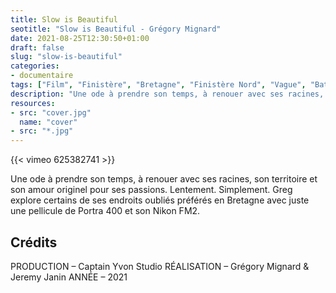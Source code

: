 ```yaml
---
title: Slow is Beautiful
seotitle: "Slow is Beautiful - Grégory Mignard"
date: 2021-08-25T12:30:50+01:00
draft: false
slug: "slow-is-beautiful"
categories:
- documentaire
tags: ["Film", "Finistère", "Bretagne", "Finistère Nord", "Vague", "Bateau", "Brest", "Documentaire"]
description: "Une ode à prendre son temps, à renouer avec ses racines, son territoire et son amour originel pour ses passions. Lentement. Simplement."
resources:
- src: "cover.jpg"
  name: "cover"
- src: "*.jpg"
---
```


<div>{{< vimeo 625382741 >}}</div>

Une ode à prendre son temps, à renouer avec ses racines, son territoire et son amour originel pour ses passions. Lentement. Simplement. Greg explore certains de ses endroits oubliés préférés en Bretagne avec juste une pellicule de Portra 400 et son Nikon FM2.

## Crédits

PRODUCTION – Captain Yvon Studio
RÉALISATION – Grégory Mignard & Jeremy Janin
ANNÉE – 2021
